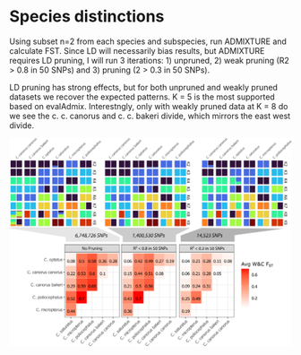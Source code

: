 # Species distinctions

Using subset n=2 from each species and subspecies, run ADMIXTURE and calculate FST. Since LD will necessarily bias results, but ADMIXTURE requires LD pruning, I will run 3 iterations: 1) unpruned, 2) weak pruning (R2 > 0.8 in 50 SNPs) and 3) pruning (2 > 0.3 in 50 SNPs). 

LD pruning has strong effects, but for both unpruned and weakly pruned datasets we recover the expected patterns. K = 5 is the most supported based on evalAdmix. Interestngly, only with weakly pruned data at K = 8 do we see the c. c. canorus and c. c. bakeri divide, which mirrors the east west divide. 

![species distinctions](LD_Effects.png)